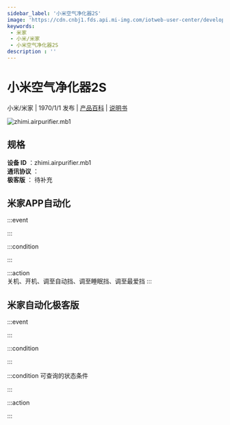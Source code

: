 ```yaml
---
sidebar_label: '小米空气净化器2S'
image: 'https://cdn.cnbj1.fds.api.mi-img.com/iotweb-user-center/developer_16790691067942KmucetA.png?GalaxyAccessKeyId=AKVGLQWBOVIRQ3XLEW&Expires=9223372036854775807&Signature=fxb5FkqRdDIQ/cl3h9DHdPbu/Kw='
keywords: 
 - 米家
 - 小米/米家
 - 小米空气净化器2S
description : ''
---
```

# 小米空气净化器2S

小米/米家 | 1970/1/1 发布 | [产品百科](https://home.mi.com/webapp/content/baike/product/index.html?model=zhimi.airpurifier.mb1/) | [说明书](https://home.mi.com/views/introduction.html?model=zhimi.airpurifier.mb1&region=cn)

![zhimi.airpurifier.mb1](https://cdn.cnbj1.fds.api.mi-img.com/iotweb-user-center/developer_16790691067942KmucetA.png?GalaxyAccessKeyId=AKVGLQWBOVIRQ3XLEW&Expires=9223372036854775807&Signature=fxb5FkqRdDIQ/cl3h9DHdPbu/Kw=)

## 规格  
> 
**设备 ID** ：zhimi.airpurifier.mb1  
**通讯协议** ：  
**极客版**  ： 待补充 


## 米家APP自动化  

:::event  

:::

:::condition  

:::

:::action   
关机、开机、调至自动挡、调至睡眠挡、调至最爱挡
:::

## 米家自动化极客版  

:::event  

:::

:::condition  

:::

:::condition 可查询的状态条件  

:::

:::action  

:::

        
